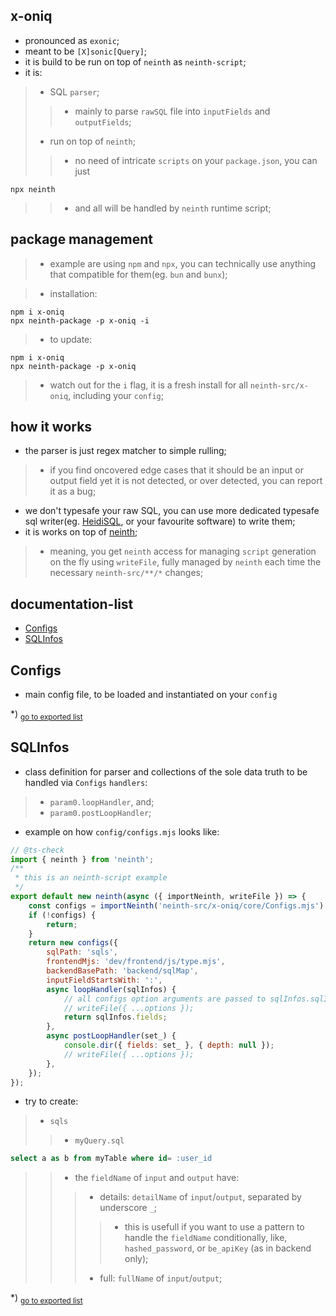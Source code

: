 ## x-oniq
- pronounced as `exonic`;
- meant to be `[X]sonic[Query]`;
- it is build to be run on top of `neinth` as `neinth-script`;
- it is:
>- SQL `parser`;
>>- mainly to parse `rawSQL` file into `inputFields` and `outputFields`;
>- run on top of `neinth`;
>>- no need of intricate `scripts` on your `package.json`, you can just
```shell
npx neinth
```
>>- and all will be handled by `neinth` runtime script;

## package management
>- example are using `npm` and `npx`, you can technically use anything that compatible for them(eg. `bun` and `bunx`);

>- installation:
```shell
npm i x-oniq
npx neinth-package -p x-oniq -i
```
>- to update:
```shell
npm i x-oniq
npx neinth-package -p x-oniq
```
>- watch out for the `i` flag, it is a fresh install for all `neinth-src/x-oniq`, including your `config`;

## how it works
- the parser is just regex matcher to simple rulling;
>- if you find oncovered edge cases that it should be an input or output field yet it is not detected, or over detected, you can report it as a bug;
- we don't typesafe your raw SQL, you can use more dedicated typesafe sql writer(eg. [HeidiSQL](http://heidisql.com/), or your favourite software) to write them;
- it is works on top of [neinth](https://www.npmjs.com/package/neinth);
>- meaning, you get `neinth` access for managing `script` generation on the fly using `writeFile`, fully managed by `neinth` each time the necessary `neinth-src/**/*` changes;

## documentation-list
- [Configs](#configs)
- [SQLInfos](#sqlinfos)
<h2 id="configs">Configs</h2>

- main config file, to be loaded and instantiated on your `config`

*) <sub>[go to exported list](#documentation-list)</sub>

<h2 id="sqlinfos">SQLInfos</h2>

- class definition for parser and collections of the sole data truth to be handled via `Configs` `handlers`:>- `param0.loopHandler`, and;>- `param0.postLoopHandler`;- example on how `config/configs.mjs` looks like:```js// @ts-checkimport { neinth } from 'neinth';/** * this is an neinth-script example */export default new neinth(async ({ importNeinth, writeFile }) => {	const configs = importNeinth('neinth-src/x-oniq/core/Configs.mjs').value;	if (!configs) {		return;	}	return new configs({		sqlPath: 'sqls',		frontendMjs: 'dev/frontend/js/type.mjs',		backendBasePath: 'backend/sqlMap',		inputFieldStartsWith: ':',		async loopHandler(sqlInfos) {			// all configs option arguments are passed to sqlInfos.sqlInfos.configInstance;			// writeFile({ ...options });			return sqlInfos.fields;		},		async postLoopHandler(set_) {			console.dir({ fields: set_ }, { depth: null });			// writeFile({ ...options });		},	});});```- try to create:>- `sqls`>>- `myQuery.sql````sqlselect a as b from myTable where id= :user_id```>>- the `fieldName` of `input` and `output` have:>>>- details: `detailName` of `input`/`output`, separated by underscore `_`;>>>>- this is usefull if you want to use a pattern to handle the `fieldName` conditionally, like, `hashed_password`, or `be_apiKey` (as in backend only);>>>- full: `fullName` of `input`/`output`;

*) <sub>[go to exported list](#documentation-list)</sub>

